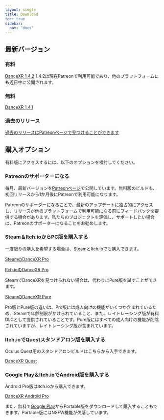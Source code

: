 ```yaml
---
layout: single
title: Download
toc: true
sidebar:
  nav: "docs"
---
```


## 最新バージョン
### 有料
[DanceXR 1.4.2](https://www.patreon.com/posts/release-1-4-2-79391318)
1.4.2は現在Patreonで利用可能であり、他のプラットフォームにも近日中に公開されます。

### 無料
[DanceXR 1.4.1](https://www.patreon.com/posts/78062974)

### 過去のリリース
[過去のリリースはPatreonページで見つけることができます](https://www.patreon.com/dvvr)


## 購入オプション
有料版にアクセスするには、以下のオプションを検討してください。

### Patreonのサポーターになる

毎月、最新バージョンを[Patreonページ](https://www.patreon.com/dvvr)で公開しています。無料版のビルドも、初回リリースから1か月後にPatreonで利用可能になります。

Patreonのサポーターになることで、最新のアップデートに独占的にアクセスし、リリースが他のプラットフォームで利用可能になる前にフィードバックを提供する機会があります。私たちのプロジェクトを評価し、サポートしたい場合は、Patreonのサポーターになることをお勧めします。


### Steam＆Itch.ioからPC版を購入する

一度限りの購入を希望する場合は、SteamとItch.ioでも購入できます。

[SteamのDanceXR Pro](https://store.steampowered.com/app/1905510/DanceXR/)

[Itch.ioのDanceXR Pro](https://stormlab.itch.io/dvvr)

SteamでDanceXRを見つけられない場合は、代わりにPure版を試すことができます。

[SteamのDanceXR Pure](https://store.steampowered.com/app/2193970/DanceXR_Pure/)

Pro版とPure版の違いは、Pro版には成人向けの機能がいくつか含まれているため、Steamで年齢制限がかけられていること、また、レイトレーシング版が有料DLCとして提供されていることです。Pure版にはすべての成人向けの機能が削除されていますが、レイトレーシング版が含まれています。


### Itch.ioでQuestスタンドアロン版を購入する

Oculus Quest用のスタンドアロンビルドはこちらから入手できます。

[DanceXR Quest](https://stormlab.itch.io/dancexr-quest)


### Google Play＆Itch.ioでAndroid版を購入する

Android Pro版はitch.ioから購入できます。

[DanceXR Android Pro](https://stormlab.itch.io/dancexr-android)

また、無料で[Google Play](https://play.google.com/store/apps/details?id=com.vrstormlab.dancexr)からPortable版をダウンロードして購入することもできます。Portable版にはNSFW機能が欠落しています。
